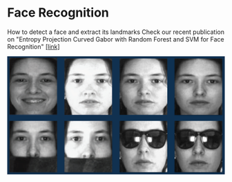 # Face Recognition
How to detect a face and extract its landmarks
Check our recent publication on "Entropy Projection Curved Gabor with Random Forest and SVM for
Face Recognition" [[link]](ISVC2019FaceRecog.pdf)

![Recognizing faces under occlusion](faceOcclusion.png)

